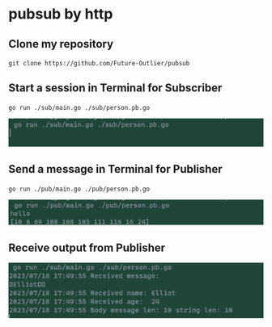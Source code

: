 # pubsub by http
## Clone my repository
```
git clone https://github.com/Future-Outlier/pubsub
```
## Start a session in Terminal for Subscriber
```
go run ./sub/main.go ./sub/person.pb.go
```
![Alt text](sub.png)
## Send a message in Terminal for Publisher
```
go run ./pub/main.go ./pub/person.pb.go
```
![Alt text](pub.png)
## Receive output from Publisher
![Alt text](output.png)
